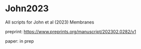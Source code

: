 # John2023
All scripts for John et al (2023) Membranes

preprint: https://www.preprints.org/manuscript/202302.0282/v1

paper: in prep
